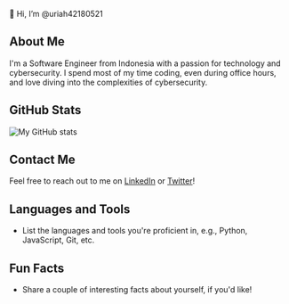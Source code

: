 👋 Hi, I’m @uriah42180521

## About Me
I'm a Software Engineer from Indonesia with a passion for technology and cybersecurity. I spend most of my time coding, even during office hours, and love diving into the complexities of cybersecurity.

## GitHub Stats
![My GitHub stats](https://github-readme-stats.vercel.app/api?username=uriah42180521&show_icons=true&theme=radical)

## Contact Me
Feel free to reach out to me on [LinkedIn](https://www.linkedin.com/in/uriah42180521/) or [Twitter](https://twitter.com/uriah42180521/)!

## Languages and Tools
- List the languages and tools you're proficient in, e.g., Python, JavaScript, Git, etc.

## Fun Facts
- Share a couple of interesting facts about yourself, if you'd like!
